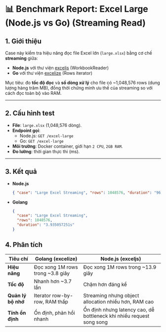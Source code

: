 # 📊 Benchmark Report: Excel Large (Node.js vs Go) (Streaming Read)

## 1. Giới thiệu

Case này kiểm tra hiệu năng đọc file Excel lớn (`large.xlsx`) bằng cơ chế **streaming** giữa:

- **Node.js** với thư viện [exceljs](https://www.npmjs.com/package/exceljs) (WorkbookReader)
- **Go** với thư viện [excelize](https://github.com/xuri/excelize) (Rows iterator)

Mục tiêu: đo **tốc độ đọc** và **số dòng xử lý** cho file có ~1,048,576 rows (dung lượng hàng trăm MB), đồng thời chứng minh ưu thế của streaming so với cách đọc toàn bộ vào RAM.

---

## 2. Cấu hình test

- **File**: `large.xlsx` (1,048,576 dòng).
- **Endpoint gọi**:
  - Node.js: `GET /excel-large`
  - Go: `GET /excel-large`
- **Môi trường**: Docker container, giới hạn `2 CPU`, `2GB RAM`.
- **Đo lường**: thời gian thực thi (ms).

---

## 3. Kết quả

- **Node.js**
  ```json
  { "case": "Large Excel Streaming", "rows": 1048576, "duration": "9679ms" }
  ```
- **Golang**

  ```json
  {
    "case": "Large Excel Streaming",
    "rows": 1048576,
    "duration": "3.935057251s"
  }
  ```

## 4. Phân tích

| Tiêu chí           | Golang (excelize)                 | Node.js (exceljs)                                                    |
| ------------------ | --------------------------------- | -------------------------------------------------------------------- |
| **Hiệu năng**      | Đọc xong 1M rows trong \~3.8 giây | Đọc xong 1M rows trong \~13.9 giây                                   |
| **Tốc độ**         | Nhanh hơn \~3.7 lần               | Chậm hơn đáng kể                                                     |
| **Quản lý bộ nhớ** | Iterator row-by-row, RAM thấp     | Streaming nhưng object allocation nhiều hơn, RAM cao                 |
| **Tính ổn định**   | Ổn định, phản hồi nhanh           | Ổn định nhưng latency cao, dễ bottleneck khi nhiều request song song |
